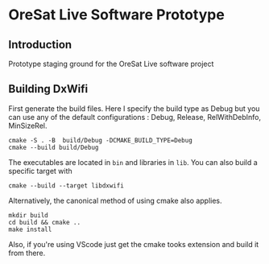 # OreSat Live Software Prototype

## Introduction
 
 Prototype staging ground for the OreSat Live software project

## Building DxWifi

First generate the build files. Here I specify the build type as Debug but you can
use any of the default configurations : Debug, Release, RelWithDebInfo, MinSizeRel.

```
cmake -S . -B  build/Debug -DCMAKE_BUILD_TYPE=Debug
cmake --build build/Debug
```

The executables are located in `bin` and libraries in `lib`. You can also build a 
specific target with 

```
cmake --build --target libdxwifi
```

Alternatively, the canonical method of using cmake also applies. 
```
mkdir build
cd build && cmake ..
make install
```

Also, if you're using VScode just get the cmake tooks extension and build it from there. 
